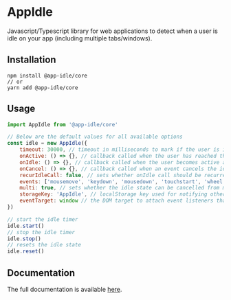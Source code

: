 # AppIdle

Javascript/Typescript library for web applications to detect when a user is idle on your app (including multiple tabs/windows).

## Installation

```
npm install @app-idle/core
// or
yarn add @app-idle/core
```

## Usage

```js
import AppIdle from '@app-idle/core'

// Below are the default values for all available options
const idle = new AppIdle({
    timeout: 30000, // timeout in milliseconds to mark if the user is idle.
    onActive: () => {}, // callback called when the user has reached the idle timeout.
    onIdle: () => {}, // callback called when the user becomes active after in an idle state.
    onCancel: () => {}, // callback called when an event cancels the idle state
    recurIdleCall: false, // sets whether onIdle call should be recurred
    events: ['mousemove', 'keydown', 'mousedown', 'touchstart', 'wheel'], // events that cancel the idle state
    multi: true, // sets whether the idle state can be cancelled from multiple tabs/windows in one app.
    storageKey: 'AppIdle', // localStorage key used for notifying other tabs/windows
    eventTarget: window // the DOM target to attach event listeners that cancel the idle state
})

// start the idle timer
idle.start()
// stop the idle timer
idle.stop()
// resets the idle state
idle.reset()
```

## Documentation

The full documentation is available [here](https://app-idle.wildan.id).